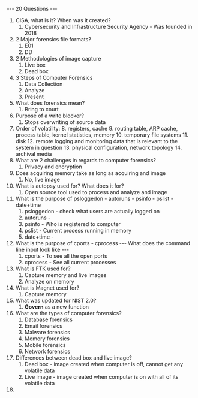 --- 20 Questions ---
1. CISA, what is it? When was it created?
	1. Cybersecurity and Infrastructure Security Agency - Was founded in 2018
2. 2 Major forensics file formats?
	1. E01
	2. DD
3. 2 Methodologies of image capture
	1. Live box
	2. Dead box
4. 3 Steps of Computer Forensics
	1. Data Collection 
	2. Analyze 
	3. Present 
5. What does forensics mean?
	1. Bring to court
6. Purpose of a write blocker?
	1. Stops overwriting of source data
7. Order of volatility:
	8.  registers, cache
	9. routing table, ARP cache, process table, kernel statistics, memory
	10. temporary file systems
	11. disk
	12. remote logging and monitoring data that is relevant to the system in question
	13. physical configuration, network topology
	14. archival media
8. What are 2 challenges in regards to computer forensics?
	1. Privacy and encryption
9. Does acquiring memory take as long as acquiring and image
	1. No, live image 
10. What is autopsy used for? What does it for?
	1. Open source tool used to process and analyze and image
11. What is the purpose of psloggedon - autoruns - psinfo - pslist - date+time
	1. psloggedon - check what users are actually logged on
	2. autoruns - 
	3. psinfo - Who is registered to computer
	4. pslist - Current process running in memory
	5. date+time - 
12. What is the purpose of cports - cprocess 
	--- What does the command line input look like ---
	1. cports - To see all the open ports
	2. cprocess - See all current processes
9. What is FTK used for?
	1. Capture memory and live images
	2. Analyze on memory
10. What is Magnet used for?
	1. Capture memory
11. What was updated for NIST 2.0?
	1. **Govern** as a new function
12. What are the types of computer forensics?
	1. Database forensics
	2. Email forensics
	3. Malware forensics
	4. Memory forensics
	5. Mobile forensics
	6. Network forensics
13. Differences between dead box and live image?
	1. Dead box - image created when computer is off, cannot get any volatile data
	2. Live image - image created when computer is on with all of its volatile data
14. 